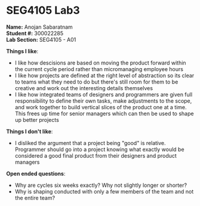 # SEG4105 Lab3

**Name:** Anojan Sabaratnam </br>
**Student #:** 300022285 </br>
**Lab Section:** SEG4105 - A01

**Things I like**: </br>
* I like how descisions are based on moving the product forward within the current cycle period rather than micromanaging employee hours
* I like how projects are defined at the right level of abstraction so its clear to teams what they need to do but there's still room for them to be creative and work out the interesting details themselves
* I like how integrated teams of designers and programmers are given full responsibility to define their own tasks, make adjustments to the scope, and work together to build vertical slices of the product one at a time. This frees up time for senior managers which can then be used to shape up better projects  

**Things I don't like**: </br>
* I disliked the argument that a project being "good" is relative. Programmer should go into a project knowing what exactly would be considered a good final product from their designers and product managers

**Open ended questions**:
* Why are cycles six weeks exactly? Why not slightly longer or shorter?
* Why is shaping conducted with only a few members of the team and not the entire team?
